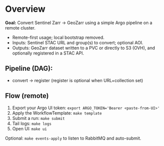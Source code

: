# Overview

**Goal:** Convert Sentinel Zarr → GeoZarr using a simple Argo pipeline on a remote cluster.

- Remote-first usage; local bootstrap removed.
- Inputs: Sentinel STAC URL and group(s) to convert; optional AOI.
- Outputs: GeoZarr dataset written to a PVC or directly to S3 (OVH), and optionally registered in a STAC API.

## Pipeline (DAG):

- convert → register (register is optional when URL+collection set)

## Flow (remote)

1. Export your Argo UI token: `export ARGO_TOKEN='Bearer <paste-from-UI>'`
2. Apply the WorkflowTemplate: `make template`
3. Submit a run: `make submit`
4. Tail logs: `make logs`
5. Open UI: `make ui`

Optional: `make events-apply` to listen to RabbitMQ and auto-submit.
